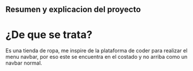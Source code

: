 ## Resumen y explicacion del proyecto

# ¿De que se trata?
 Es una tienda de ropa, me inspire de la plataforma de  coder para realizar el menu navbar, por eso este se encuentra en el costado y no arriba como un navbar normal.

